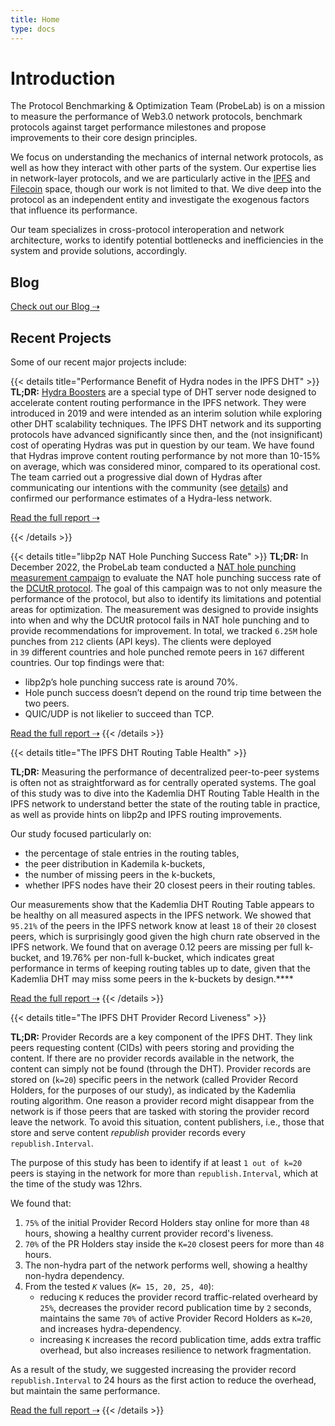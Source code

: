 ```yaml
---
title: Home
type: docs
---
```


# Introduction

The Protocol Benchmarking & Optimization Team (ProbeLab) is on a mission to measure the performance of Web3.0 network protocols, benchmark protocols against target performance milestones and propose improvements to their core design principles.

We focus on understanding the mechanics of internal network protocols, as well as how they interact with other parts of the system. Our expertise lies in network-layer protocols, and we are particularly active in the [IPFS](https://ipfs.io) and [Filecoin](https://filecoin.io) space, though our work is not limited to that. We dive deep into the protocol as an independent entity and investigate the exogenous factors that influence its performance.

Our team specializes in cross-protocol interoperation and network architecture, works to identify potential bottlenecks and inefficiencies in the system and provide solutions, accordingly. 

## Blog

[Check out our Blog ⇢](/blog)

## Recent Projects

Some of our recent major projects include:

{{< details title="Performance Benefit of Hydra nodes in the IPFS DHT" >}}
**TL;DR:** [Hydra Boosters](https://github.com/libp2p/hydra-booster) are a special type of DHT server node designed to accelerate content routing performance in the IPFS network. They were introduced in 2019 and were intended as an interim solution while exploring other DHT scalability techniques. The IPFS DHT network and its supporting protocols have advanced significantly since then, and the (not insignificant) cost of operating Hydras was put in question by our team. We have found that Hydras improve content routing performance by not more than 10-15% on average, which was considered minor, compared to its operational cost. The team carried out a progressive dial down of Hydras after communicating our intentions with the community (see [details](https://discuss.ipfs.tech/t/dht-hydra-peers-dialling-down-non-bridging-functionality-on-2022-12-01/15567)) and confirmed our performance estimates of a Hydra-less network.

[Read the full report ⇢](https://github.com/probe-lab/network-measurements/blob/main/results/rfm21-hydras-performance-contribution.md)

{{< /details >}}


{{< details title="libp2p NAT Hole Punching Success Rate" >}}
**TL;DR:** In December 2022, the ProbeLab team conducted a [NAT hole punching measurement campaign](https://discuss.libp2p.io/t/call-for-participation-nat-hole-punching-measurement-campaign/1690/8) to evaluate the NAT hole punching success rate of the [DCUtR protocol](https://github.com/libp2p/specs/blob/master/relay/DCUtR.md). The goal of this campaign was to not only measure the performance of the protocol, but also to identify its limitations and potential areas for optimization. The measurement was designed to provide insights into when and why the DCUtR protocol fails in NAT hole punching and to provide recommendations for improvement. In total, we tracked `6.25M` hole punches from `212` clients (API keys). The clients were deployed in `39` different countries and hole punched remote peers in `167` different countries. Our top findings were that:

- libp2p’s hole punching success rate is around 70%.
- Hole punch success doesn’t depend on the round trip time between the two peers.
- QUIC/UDP is not likelier to succeed than TCP.

[Read the full report ⇢](https://github.com/probe-lab/network-measurements/blob/main/results/rfm15-nat-hole-punching.md)
{{< /details >}}

{{< details title="The IPFS DHT Routing Table Health" >}}

**TL;DR:** Measuring the performance of decentralized peer-to-peer systems is often not as straightforward as for centrally operated systems. The goal of this study was to dive into the Kademlia DHT Routing Table Health in the IPFS network to understand better the state of the routing table in practice, as well as provide hints on libp2p and IPFS routing improvements.

Our study focused particularly on:

- the percentage of stale entries in the routing tables,
- the peer distribution in Kademila k-buckets,
- the number of missing peers in the k-buckets,
- whether IPFS nodes have their 20 closest peers in their routing tables.

Our measurements show that the Kademlia DHT Routing Table appears to be healthy on all measured aspects in the IPFS network. We showed that `95.21%` of the peers in the IPFS network know at least `18` of their `20` closest peers, which is surprisingly good given the high churn rate observed in the IPFS network. We found that on average 0.12 peers are missing per full k-bucket, and 19.76% per non-full k-bucket, which indicates great performance in terms of keeping routing tables up to date, given that the Kademlia DHT may miss some peers in the k-buckets by design.****

[Read the full report ⇢](https://github.com/probe-lab/network-measurements/blob/main/results/rfm19-dht-routing-table-health.md)
{{< /details >}}


{{< details title="The IPFS DHT Provider Record Liveness" >}}

**TL;DR:** Provider Records are a key component of the IPFS DHT. They link peers requesting content (CIDs) with peers storing and providing the content. If there are no provider records available in the network, the content can simply not be found (through the DHT). Provider records are stored on (`k=20`) specific peers in the network (called Provider Record Holders, for the purposes of our study), as indicated by the Kademlia routing algorithm. One reason a provider record might disappear from the network is if those peers that are tasked with storing the provider record leave the network. To avoid this situation, content publishers, i.e., those that store and serve content *republish* provider records every `republish.Interval`. 

The purpose of this study has been to identify if at least `1 out of k=20` peers is staying in the network for more than `republish.Interval`, which at the time of the study was 12hrs.

We found that:

1. `75%` of the initial Provider Record Holders stay online for more than `48` hours, showing a healthy current provider record's liveness.
2. `70%` of the PR Holders stay inside the `K=20` closest peers for more than `48` hours.
3. The non-hydra part of the network performs well, showing a healthy non-hydra dependency.
4. From the tested *`K`* values (*`K`*`= 15, 20, 25, 40`):
    - reducing `K` reduces the provider record traffic-related overheard by `25%`, decreases the provider record publication time by `2` seconds, maintains the same `70%` of active Provider Record Holders as `K=20`, and increases hydra-dependency.
    - increasing `K` increases the record publication time, adds extra traffic overhead, but also increases resilience to network fragmentation.

As a result of the study, we suggested increasing the provider record `republish.Interval` to 24 hours as the first action to reduce the overhead, but maintain the same performance.

[Read the full report ⇢](https://github.com/probe-lab/network-measurements/blob/main/results/rfm17-provider-record-liveness.md)
{{< /details >}}
